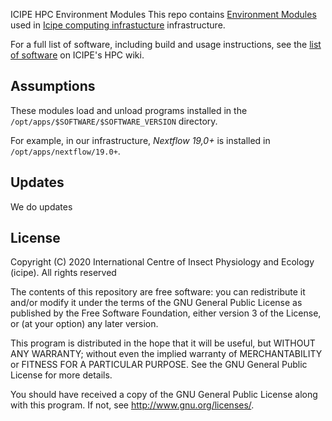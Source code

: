  ICIPE HPC Environment Modules
This repo contains [Environment Modules](http://modules.sourceforge.net) used in [Icipe computing infrastucture](http://hpc01.icipe.org/wordpress) infrastructure.

For a full list of software, including build and usage instructions, see the [list of software](http://hpc01.icipe.org/doku.php?id=wiki:list_of_software) on ICIPE's HPC wiki.

## Assumptions
These modules load and unload programs installed in the `/opt/apps/$SOFTWARE/$SOFTWARE_VERSION` directory.

For example, in our infrastructure, *Nextflow 19,0+* is installed in `/opt/apps/nextflow/19.0+`.

## Updates
We do updates 

## License
Copyright (C) 2020 International Centre of Insect Physiology and Ecology (icipe). All rights reserved

The contents of this repository are free software: you can redistribute
it and/or modify it under the terms of the GNU General Public License
as published by the Free Software Foundation, either version 3 of the
License, or (at your option) any later version.

This program is distributed in the hope that it will be useful,
but WITHOUT ANY WARRANTY; without even the implied warranty of
MERCHANTABILITY or FITNESS FOR A PARTICULAR PURPOSE.  See the
GNU General Public License for more details.

You should have received a copy of the GNU General Public License
along with this program.  If not, see <http://www.gnu.org/licenses/>.
